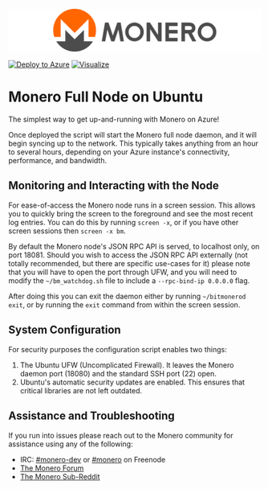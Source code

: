 ![Monero-on-Ubuntu](https://raw.githubusercontent.com/Azure/azure-quickstart-templates/master/monero-on-ubuntu/images/monero-logo.png)

[![Deploy to Azure](http://azuredeploy.net/deploybutton.png)](https://portal.azure.com/#create/Microsoft.Template/uri/https%3A%2F%2Fraw.githubusercontent.com%2FAzure%2Fazure-quickstart-templates%2Fmaster%2Fmonero-on-ubuntu%2Fazuredeploy.json) [![Visualize](http://armviz.io/visualizebutton.png)](http://armviz.io/#/?load=https%3A%2F%2Fraw.githubusercontent.com%2FAzure%2Fazure-quickstart-templates%2Fmaster%2Fmonero-on-ubuntu%2Fazuredeploy.json)

# Monero Full Node on Ubuntu

The simplest way to get up-and-running with Monero on Azure!

Once deployed the script will start the Monero full node daemon, and it will begin syncing up to the network. This typically takes anything from an hour to several hours, depending on your Azure instance's connectivity, performance, and bandwidth.

## Monitoring and Interacting with the Node

For ease-of-access the Monero node runs in a screen session. This allows you to quickly bring the screen to the foreground and see the most recent log entries. You can do this by running ```screen -x```, or if you have other screen sessions then ```screen -x bm```.

By default the Monero node's JSON RPC API is served, to localhost only, on port 18081. Should you wish to access the JSON RPC API externally (not totally recommended, but there are specific use-cases for it) please note that you will have to open the port through UFW, and you will need to modify the ```~/bm_watchdog.sh``` file to include a ```--rpc-bind-ip 0.0.0.0``` flag.

After doing this you can exit the daemon either by running ```~/bitmonerod exit```, or by running the ```exit``` command from within the screen session.

## System Configuration

For security purposes the configuration script enables two things:

1. The Ubuntu UFW (Uncomplicated Firewall). It leaves the Monero daemon port (18080) and the standard SSH port (22) open.
2. Ubuntu's automatic security updates are enabled. This ensures that critical libraries are not left outdated.

## Assistance and Troubleshooting

If you run into issues please reach out to the Monero community for assistance using any of the following:

- IRC: [#monero-dev](irc://chat.freenode.net/#monero-dev) or [#monero](irc://chat.freenode.net/#monero) on Freenode
- [The Monero Forum](https://forum.getmonero.org)
- [The Monero Sub-Reddit](https://reddit.com/r/Monero/)